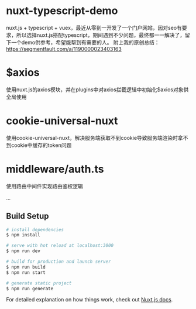 # nuxt-typescript-demo

nuxt.js + typescript + vuex，最近从零到一开发了一个门户网站，因对seo有要求，所以选择nuxt.js搭配typescript，期间遇到不少问题，最终都一一解决了，留下一个demo供参考，希望能帮到有需要的人。
附上我的原创总结：https://segmentfault.com/a/1190000023403163

# $axios

使用nuxt.js的axios模块，并在plugins中对axios拦截逻辑中初始化$axios对象供全局使用

# cookie-universal-nuxt

使用cookie-universal-nuxt，解决服务端获取不到cookie导致服务端渲染时拿不到cookie中缓存的token问题

# middleware/auth.ts

使用路由中间件实现路由鉴权逻辑

...

## Build Setup

```bash
# install dependencies
$ npm install

# serve with hot reload at localhost:3000
$ npm run dev

# build for production and launch server
$ npm run build
$ npm run start

# generate static project
$ npm run generate
```

For detailed explanation on how things work, check out [Nuxt.js docs](https://nuxtjs.org).
